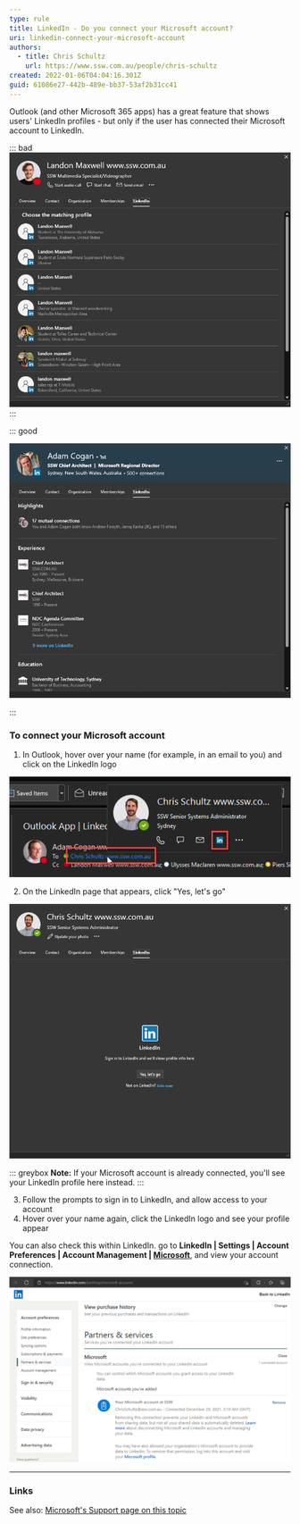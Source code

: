 ```yaml
---
type: rule
title: LinkedIn - Do you connect your Microsoft account?
uri: linkedin-connect-your-microsoft-account
authors:
  - title: Chris Schultz
    url: https://www.ssw.com.au/people/chris-schultz
created: 2022-01-06T04:04:16.301Z
guid: 61086e27-442b-489e-bb37-53af2b31cc41
---
```

Outlook (and other Microsoft 365 apps) has a great feature that shows users' LinkedIn profiles - but only if the user has connected their Microsoft account to LinkedIn.

<!--endintro-->

::: bad
![Figure: Bad example - LinkedIn profile is not connected to a Microsoft account](linkedin-bad.png)
:::

::: good

![Figure: Good example - LinkedIn profile is connected to a Microsoft account](linkedin-good.png)

:::

### To connect your Microsoft account

1. In Outlook, hover over your name (for example, in an email to you) and click on the LinkedIn logo

  ![Figure: Click the blue LinkedIn logo](linkedin-hover.png)

2. On the LinkedIn page that appears, click "Yes, let's go"

  ![Figure: Sign in to LinkedIn](linkedin-signin.png)

::: greybox
**Note:** If your Microsoft account is already connected, you'll see your LinkedIn profile here instead.
:::

3. Follow the prompts to sign in to LinkedIn, and allow access to your account
4. Hover over your name again, click the LinkedIn logo and see your profile appear

You can also check this within LinkedIn. go to **LinkedIn | Settings | Account Preferences | Account Management | [Microsoft](https://www.linkedin.com/psettings/microsoft-accounts)**, and view your account connection.

  ![Figure: Microsoft account connected](linkedin-linked.png)

- - -

### Links

See also: [Microsoft's Support page on this topic](https://support.microsoft.com/en-us/office/connect-your-linkedin-and-personal-accounts-658686da-b158-44c9-bf0f-56b23b70ef5f)
